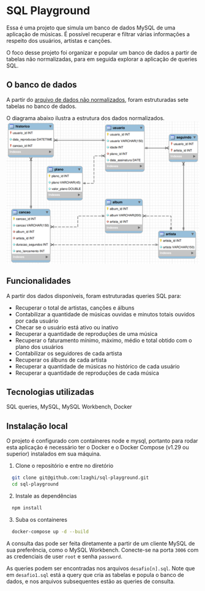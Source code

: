 
# SQL Playground

Essa é uma projeto que simula um banco de dados MySQL de uma aplicação de músicas. É possível recuperar e filtrar várias informações a respeito dos usuários, artistas e canções.

O foco desse projeto foi organizar e popular um banco de dados a partir de tabelas não normalizadas, para em seguida explorar a aplicação de queries SQL.

## O banco de dados

A partir do [arquivo de dados não normalizados](SpotifyClone-Non-NormalizedTable.xlsx), foram estruturadas sete tabelas no banco de dados.

O diagrama abaixo ilustra a estrutura dos dados normalizados.
![](diagram.png)


## Funcionalidades

A partir dos dados disponíveis, foram estruturadas queries SQL para:

- Recuperar o total de artistas, canções e álbuns
- Contabilizar a quantidade de músicas ouvidas e minutos totais ouvidos por cada usuário
- Checar se o usuário está ativo ou inativo
- Recuperar a quantidade de reproduções de uma música
- Recuperar o faturamento mínimo, máximo, médio e total obtido com o plano dos usuários
- Contabilizar os seguidores de cada artista
- Recuperar os álbuns de cada artista
- Recuperar a quantidade de músicas no histórico de cada usuário
- Recuperar a quantidade de reproduções de cada música


## Tecnologias utilizadas

SQL queries, MySQL, MySQL Workbench, Docker


## Instalação local

O projeto é configurado com containeres node e mysql, portanto para rodar esta aplicação é necessário ter o Docker e o Docker Compose (v1.29 ou superior) instalados em sua máquina.

1. Clone o repositório e entre no diretório
```bash
  git clone git@github.com:lzaghi/sql-playground.git
  cd sql-playground
```

2. Instale as dependências 
```bash
  npm install
```
3. Suba os containeres
```bash
  docker-compose up -d --build
```

A consulta das pode ser feita diretamente a partir de um cliente MySQL de sua preferência, como o MySQL Workbench.
Conecte-se na porta ```3006``` com as credenciais de user ```root``` e senha ```password```.

As queries podem ser encontradas nos arquivos ```desafio[n].sql```.
Note que em ```desafio1.sql``` está a query que cria as tabelas e popula o banco de dados, e nos arquivos subsequentes estão as queries de consulta.

